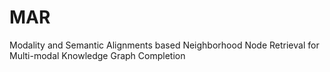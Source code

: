 # MAR
Modality and Semantic Alignments based Neighborhood Node Retrieval for Multi-modal Knowledge Graph Completion
